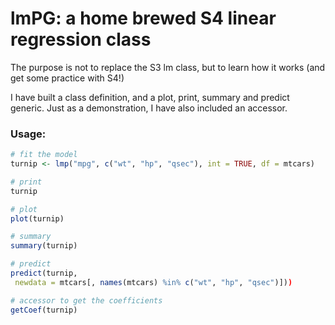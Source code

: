 # lmPG: a home brewed S4 linear regression class

The purpose is not to replace the S3 lm class, but to learn how it works (and
get some practice with S4!)

I have built a class definition, and a plot, print, summary and predict generic.
Just as a demonstration, I have also included an accessor.

### Usage:

```R
# fit the model
turnip <- lmp("mpg", c("wt", "hp", "qsec"), int = TRUE, df = mtcars)

# print
turnip

# plot
plot(turnip)

# summary
summary(turnip)

# predict
predict(turnip,
 newdata = mtcars[, names(mtcars) %in% c("wt", "hp", "qsec")]))

# accessor to get the coefficients
getCoef(turnip)
```
